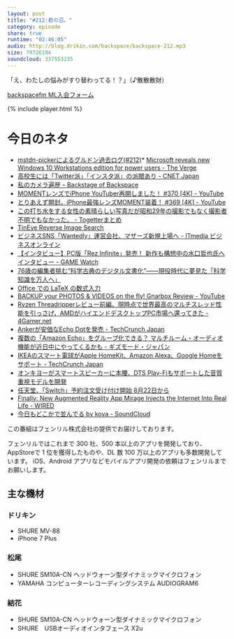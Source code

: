 ```yaml
---
layout: post
title: "#212:君の沼。"
category: episode
share: true
runtime: "02:46:05"
audio: http://blog.drikin.com/backspace/backspace-212.mp3
size: 79726194
soundcloud: 337553235
---
```


「え、わたしの悩みがすり替わってる！？」（♪散散散財）

[backspacefm ML入会フォーム](http://backspace.us11.list-manage.com/subscribe?u=09c933bd3997c1d16dbed156a&id=84b6529b91)

{% include player.html %}

# 今日のネタ

* [mstdn-pickerによるグルドン過去ログ(#212)](https://rbtnn.github.io/mstdn-picker/index.html?instance=mstdn.guru&since_id=559221&max_id=560821)* [Microsoft reveals new Windows 10 Workstations edition for power users - The Verge](https://www.theverge.com/2017/8/10/16128072/microsoft-windows-10-pro-for-workstations-features)
* [高校生には「Twitter派」「インスタ派」の派閥あり - CNET Japan](https://japan.cnet.com/article/35105634/)
* [私のカメラ遍歴 – Backstage of Backspace](https://blog.backspace.fm/%E7%A7%81%E3%81%AE%E3%82%AB%E3%83%A1%E3%83%A9%E9%81%8D%E6%AD%B4-fa0894ffd4b8)
* [MOMENTレンズでiPhone YouTuber再開しました！ #370 \[4K\] - YouTube](https://www.youtube.com/watch?v=HnB2GeYyWQs)
* [とりあえず開封。iPhone最強レンズMOMENT装着！ #369 \[4K\] - YouTube](https://www.youtube.com/watch?v=8RC1SinkXDE)
* [この打ち水をする女性の素晴らしい写真だが昭和29年の撮影でもなく撮影者不明でもなかった。 - Togetterまとめ](https://togetter.com/li/1139258)
* [TinEye Reverse Image Search](https://tineye.com/)
* [ビジネスSNS「Wantedly」運営会社、マザーズ新規上場へ - ITmedia ビジネスオンライン](http://www.itmedia.co.jp/business/articles/1708/10/news095.html)
* [【インタビュー】PC版「Rez Infinite」発売！ 新作も構想中の水口哲也氏へインタビュー - GAME Watch](http://game.watch.impress.co.jp/docs/interview/1074805.html)
* [76歳の編集者挑む“科学古典のデジタル文書化”――現役時代に夢見た「科学知識を万人へ」](http://www.itmedia.co.jp/news/articles/1708/11/news020.html)
* [Office での LaTeX の数式入力](https://blogs.technet.microsoft.com/microsoft_office_/2017/08/04/latex-math-in-office/)
* [BACKUP your PHOTOS & VIDEOS on the fly! Gnarbox Review - YouTube](https://www.youtube.com/watch?v=OA8Pou_DMNo)
* [Ryzen Threadripperレビュー前編。現時点で世界最高のマルチスレッド性能を引っさげ，AMDがハイエンドデスクトップPC市場へ還ってきた - 4Gamer.net](http://www.4gamer.net/games/300/G030061/20170810001/)
* [Ankerが安価なEcho Dotを発売 - TechCrunch Japan](http://jp.techcrunch.com/2017/08/10/20170809anker-announces-a-35-echo-dot-knockoff/)
* [複数の「Amazon Echo」をグループ化できる？ マルチルーム・オーディオ機能が近日中にやってくるかも - ギズモード・ジャパン](http://www.gizmodo.jp/2017/08/amazon-echo-multi-audio.html)
* [IKEAのスマート電球がApple HomeKit、Amazon Alexa、Google Homeをサポート - TechCrunch Japan](http://jp.techcrunch.com/2017/08/11/20170810ikea-smart-lightbulbs-get-homekit-alexa-and-google-home-support/)
* [オンキヨーがスマートスピーカーに本腰、DTS Play-Fiもサポートした音質重視モデルを開発](http://www.itmedia.co.jp/lifestyle/articles/1708/10/news117.html)
* [任天堂、「Switch」予約注文受け付け開始 8月22日から](http://www.itmedia.co.jp/business/articles/1708/09/news107.html)
* [Finally: New Augmented Reality App Mirage Injects the Internet Into Real Life - WIRED](https://www.wired.com/story/mirage-augmented-reality-app/)
* [今日もどこかで並んでる by koya - SoundCloud](https://soundcloud.com/koya/4jitfth2dedr)

この番組はフェンリル株式会社の提供でお届けしております。

フェンリルではこれまで 300 社、500 本以上のアプリを開発しており、AppStoreで 1 位を獲得したものや、DL 数 100 万以上のアプリも多数開発しています。
iOS、Android アプリなどモバイルアプリ開発の依頼はフェンリルまでお願いします。

## 主な機材

### ドリキン

* SHURE MV-88
* iPhone 7 Plus

### 松尾

* SHURE  SM10A-CN ヘッドウォーン型ダイナミックマイクロフォン
* YAMAHA コンピューターレコーディングシステム AUDIOGRAM6

### 結花

* SHURE  SM10A-CN ヘッドウォーン型ダイナミックマイクロフォン
* SHURE　USBオーディオインタフェース X2u
